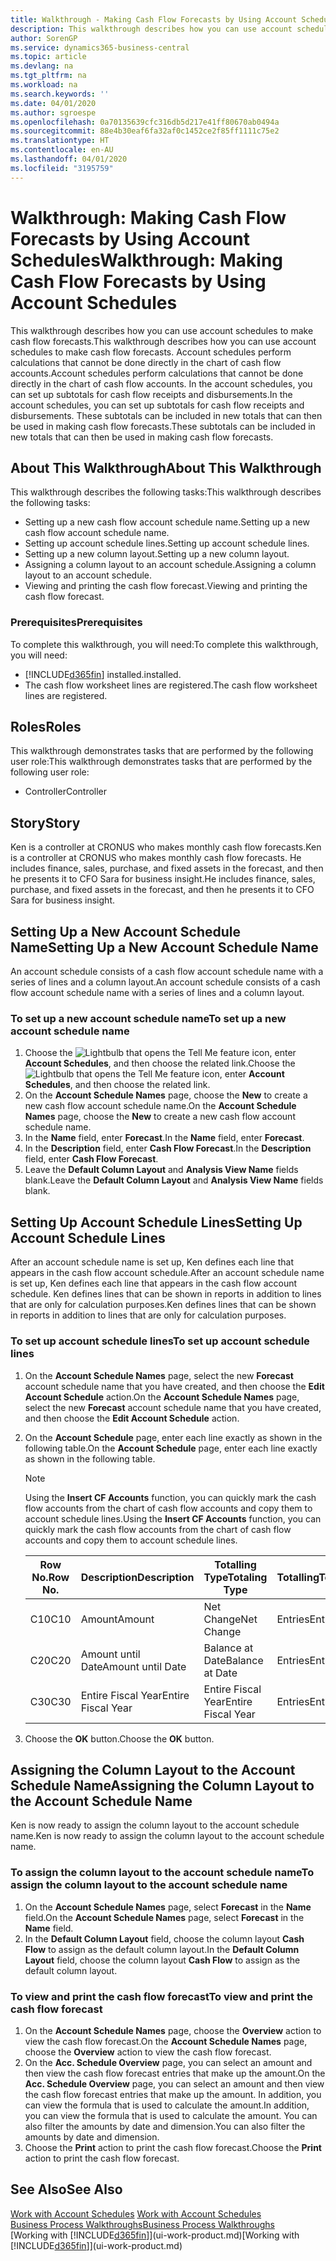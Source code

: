 ```yaml
---
title: Walkthrough - Making Cash Flow Forecasts by Using Account Schedules | Microsoft Docs
description: This walkthrough describes how you can use account schedules to make cash flow forecasts. Account schedules perform calculations that cannot be done directly in the chart of cash flow accounts. In the account schedules, you can set up subtotals for cash flow receipts and disbursements. These subtotals can be included in new totals that can then be used in making cash flow forecasts.
author: SorenGP
ms.service: dynamics365-business-central
ms.topic: article
ms.devlang: na
ms.tgt_pltfrm: na
ms.workload: na
ms.search.keywords: ''
ms.date: 04/01/2020
ms.author: sgroespe
ms.openlocfilehash: 0a70135639cfc316db5d217e41ff80670ab0494a
ms.sourcegitcommit: 88e4b30eaf6fa32af0c1452ce2f85ff1111c75e2
ms.translationtype: HT
ms.contentlocale: en-AU
ms.lasthandoff: 04/01/2020
ms.locfileid: "3195759"
---
```

# <a name="walkthrough-making-cash-flow-forecasts-by-using-account-schedules"></a><span data-ttu-id="02010-106">Walkthrough: Making Cash Flow Forecasts by Using Account Schedules</span><span class="sxs-lookup"><span data-stu-id="02010-106">Walkthrough: Making Cash Flow Forecasts by Using Account Schedules</span></span>
<span data-ttu-id="02010-107">This walkthrough describes how you can use account schedules to make cash flow forecasts.</span><span class="sxs-lookup"><span data-stu-id="02010-107">This walkthrough describes how you can use account schedules to make cash flow forecasts.</span></span> <span data-ttu-id="02010-108">Account schedules perform calculations that cannot be done directly in the chart of cash flow accounts.</span><span class="sxs-lookup"><span data-stu-id="02010-108">Account schedules perform calculations that cannot be done directly in the chart of cash flow accounts.</span></span> <span data-ttu-id="02010-109">In the account schedules, you can set up subtotals for cash flow receipts and disbursements.</span><span class="sxs-lookup"><span data-stu-id="02010-109">In the account schedules, you can set up subtotals for cash flow receipts and disbursements.</span></span> <span data-ttu-id="02010-110">These subtotals can be included in new totals that can then be used in making cash flow forecasts.</span><span class="sxs-lookup"><span data-stu-id="02010-110">These subtotals can be included in new totals that can then be used in making cash flow forecasts.</span></span>  

## <a name="about-this-walkthrough"></a><span data-ttu-id="02010-111">About This Walkthrough</span><span class="sxs-lookup"><span data-stu-id="02010-111">About This Walkthrough</span></span>  
<span data-ttu-id="02010-112">This walkthrough describes the following tasks:</span><span class="sxs-lookup"><span data-stu-id="02010-112">This walkthrough describes the following tasks:</span></span>  

- <span data-ttu-id="02010-113">Setting up a new cash flow account schedule name.</span><span class="sxs-lookup"><span data-stu-id="02010-113">Setting up a new cash flow account schedule name.</span></span>  
- <span data-ttu-id="02010-114">Setting up account schedule lines.</span><span class="sxs-lookup"><span data-stu-id="02010-114">Setting up account schedule lines.</span></span>  
- <span data-ttu-id="02010-115">Setting up a new column layout.</span><span class="sxs-lookup"><span data-stu-id="02010-115">Setting up a new column layout.</span></span>  
- <span data-ttu-id="02010-116">Assigning a column layout to an account schedule.</span><span class="sxs-lookup"><span data-stu-id="02010-116">Assigning a column layout to an account schedule.</span></span>  
- <span data-ttu-id="02010-117">Viewing and printing the cash flow forecast.</span><span class="sxs-lookup"><span data-stu-id="02010-117">Viewing and printing the cash flow forecast.</span></span>  

### <a name="prerequisites"></a><span data-ttu-id="02010-118">Prerequisites</span><span class="sxs-lookup"><span data-stu-id="02010-118">Prerequisites</span></span>  
<span data-ttu-id="02010-119">To complete this walkthrough, you will need:</span><span class="sxs-lookup"><span data-stu-id="02010-119">To complete this walkthrough, you will need:</span></span>  

- [!INCLUDE[d365fin](includes/d365fin_md.md)] <span data-ttu-id="02010-120">installed.</span><span class="sxs-lookup"><span data-stu-id="02010-120">installed.</span></span>  
- <span data-ttu-id="02010-121">The cash flow worksheet lines are registered.</span><span class="sxs-lookup"><span data-stu-id="02010-121">The cash flow worksheet lines are registered.</span></span>  

## <a name="roles"></a><span data-ttu-id="02010-122">Roles</span><span class="sxs-lookup"><span data-stu-id="02010-122">Roles</span></span>  
<span data-ttu-id="02010-123">This walkthrough demonstrates tasks that are performed by the following user role:</span><span class="sxs-lookup"><span data-stu-id="02010-123">This walkthrough demonstrates tasks that are performed by the following user role:</span></span>  

- <span data-ttu-id="02010-124">Controller</span><span class="sxs-lookup"><span data-stu-id="02010-124">Controller</span></span>  

## <a name="story"></a><span data-ttu-id="02010-125">Story</span><span class="sxs-lookup"><span data-stu-id="02010-125">Story</span></span>  
<span data-ttu-id="02010-126">Ken is a controller at CRONUS who makes monthly cash flow forecasts.</span><span class="sxs-lookup"><span data-stu-id="02010-126">Ken is a controller at CRONUS who makes monthly cash flow forecasts.</span></span> <span data-ttu-id="02010-127">He includes finance, sales, purchase, and fixed assets in the forecast, and then he presents it to CFO Sara for business insight.</span><span class="sxs-lookup"><span data-stu-id="02010-127">He includes finance, sales, purchase, and fixed assets in the forecast, and then he presents it to CFO Sara for business insight.</span></span>  

## <a name="setting-up-a-new-account-schedule-name"></a><span data-ttu-id="02010-128">Setting Up a New Account Schedule Name</span><span class="sxs-lookup"><span data-stu-id="02010-128">Setting Up a New Account Schedule Name</span></span>  
<span data-ttu-id="02010-129">An account schedule consists of a cash flow account schedule name with a series of lines and a column layout.</span><span class="sxs-lookup"><span data-stu-id="02010-129">An account schedule consists of a cash flow account schedule name with a series of lines and a column layout.</span></span>  

### <a name="to-set-up-a-new-account-schedule-name"></a><span data-ttu-id="02010-130">To set up a new account schedule name</span><span class="sxs-lookup"><span data-stu-id="02010-130">To set up a new account schedule name</span></span>  

1.  <span data-ttu-id="02010-131">Choose the ![Lightbulb that opens the Tell Me feature](media/ui-search/search_small.png "Tell me what you want to do") icon, enter **Account Schedules**, and then choose the related link.</span><span class="sxs-lookup"><span data-stu-id="02010-131">Choose the ![Lightbulb that opens the Tell Me feature](media/ui-search/search_small.png "Tell me what you want to do") icon, enter **Account Schedules**, and then choose the related link.</span></span>  
2.  <span data-ttu-id="02010-132">On the **Account Schedule Names** page, choose the **New** to create a new cash flow account schedule name.</span><span class="sxs-lookup"><span data-stu-id="02010-132">On the **Account Schedule Names** page, choose the **New** to create a new cash flow account schedule name.</span></span>  
3.  <span data-ttu-id="02010-133">In the **Name** field, enter **Forecast**.</span><span class="sxs-lookup"><span data-stu-id="02010-133">In the **Name** field, enter **Forecast**.</span></span>  
4.  <span data-ttu-id="02010-134">In the **Description** field, enter **Cash Flow Forecast**.</span><span class="sxs-lookup"><span data-stu-id="02010-134">In the **Description** field, enter **Cash Flow Forecast**.</span></span>  
5.  <span data-ttu-id="02010-135">Leave the **Default Column Layout** and **Analysis View Name** fields blank.</span><span class="sxs-lookup"><span data-stu-id="02010-135">Leave the **Default Column Layout** and **Analysis View Name** fields blank.</span></span>  

## <a name="setting-up-account-schedule-lines"></a><span data-ttu-id="02010-136">Setting Up Account Schedule Lines</span><span class="sxs-lookup"><span data-stu-id="02010-136">Setting Up Account Schedule Lines</span></span>  
<span data-ttu-id="02010-137">After an account schedule name is set up, Ken defines each line that appears in the cash flow account schedule.</span><span class="sxs-lookup"><span data-stu-id="02010-137">After an account schedule name is set up, Ken defines each line that appears in the cash flow account schedule.</span></span> <span data-ttu-id="02010-138">Ken defines lines that can be shown in reports in addition to lines that are only for calculation purposes.</span><span class="sxs-lookup"><span data-stu-id="02010-138">Ken defines lines that can be shown in reports in addition to lines that are only for calculation purposes.</span></span>  

### <a name="to-set-up-account-schedule-lines"></a><span data-ttu-id="02010-139">To set up account schedule lines</span><span class="sxs-lookup"><span data-stu-id="02010-139">To set up account schedule lines</span></span>  

1.  <span data-ttu-id="02010-140">On the **Account Schedule Names** page, select the new **Forecast** account schedule name that you have created, and then choose the **Edit Account Schedule** action.</span><span class="sxs-lookup"><span data-stu-id="02010-140">On the **Account Schedule Names** page, select the new **Forecast** account schedule name that you have created, and then choose the **Edit Account Schedule** action.</span></span>  
2.  <span data-ttu-id="02010-141">On the **Account Schedule** page, enter each line exactly as shown in the following table.</span><span class="sxs-lookup"><span data-stu-id="02010-141">On the **Account Schedule** page, enter each line exactly as shown in the following table.</span></span>  

    > [!NOTE]  
    >  <span data-ttu-id="02010-142">Using the **Insert CF Accounts** function, you can quickly mark the cash flow accounts from the chart of cash flow accounts and copy them to account schedule lines.</span><span class="sxs-lookup"><span data-stu-id="02010-142">Using the **Insert CF Accounts** function, you can quickly mark the cash flow accounts from the chart of cash flow accounts and copy them to account schedule lines.</span></span>  

    |<span data-ttu-id="02010-143">Row No.</span><span class="sxs-lookup"><span data-stu-id="02010-143">Row No.</span></span>|<span data-ttu-id="02010-144">Description</span><span class="sxs-lookup"><span data-stu-id="02010-144">Description</span></span>|<span data-ttu-id="02010-145">Totalling Type</span><span class="sxs-lookup"><span data-stu-id="02010-145">Totaling Type</span></span>|<span data-ttu-id="02010-146">Totalling</span><span class="sxs-lookup"><span data-stu-id="02010-146">Totaling</span></span>|<span data-ttu-id="02010-147">Row Type</span><span class="sxs-lookup"><span data-stu-id="02010-147">Row Type</span></span>|<span data-ttu-id="02010-148">Amount Type</span><span class="sxs-lookup"><span data-stu-id="02010-148">Amount Type</span></span>|<span data-ttu-id="02010-149">Show</span><span class="sxs-lookup"><span data-stu-id="02010-149">Show</span></span>|  
    |-------|-----------|-------------|--------|--------|-----------|----|
    |<span data-ttu-id="02010-150">C10</span><span class="sxs-lookup"><span data-stu-id="02010-150">C10</span></span>|<span data-ttu-id="02010-151">Amount</span><span class="sxs-lookup"><span data-stu-id="02010-151">Amount</span></span>|<span data-ttu-id="02010-152">Net Change</span><span class="sxs-lookup"><span data-stu-id="02010-152">Net Change</span></span>|<span data-ttu-id="02010-153">Entries</span><span class="sxs-lookup"><span data-stu-id="02010-153">Entries</span></span>|<span data-ttu-id="02010-154">Net Amount</span><span class="sxs-lookup"><span data-stu-id="02010-154">Net Amount</span></span>|<span data-ttu-id="02010-155">Always</span><span class="sxs-lookup"><span data-stu-id="02010-155">Always</span></span>|  
    |<span data-ttu-id="02010-156">C20</span><span class="sxs-lookup"><span data-stu-id="02010-156">C20</span></span>|<span data-ttu-id="02010-157">Amount until Date</span><span class="sxs-lookup"><span data-stu-id="02010-157">Amount until Date</span></span>|<span data-ttu-id="02010-158">Balance at Date</span><span class="sxs-lookup"><span data-stu-id="02010-158">Balance at Date</span></span>|<span data-ttu-id="02010-159">Entries</span><span class="sxs-lookup"><span data-stu-id="02010-159">Entries</span></span>|<span data-ttu-id="02010-160">Net Amount</span><span class="sxs-lookup"><span data-stu-id="02010-160">Net Amount</span></span>|<span data-ttu-id="02010-161">Always</span><span class="sxs-lookup"><span data-stu-id="02010-161">Always</span></span>|  
    |<span data-ttu-id="02010-162">C30</span><span class="sxs-lookup"><span data-stu-id="02010-162">C30</span></span>|<span data-ttu-id="02010-163">Entire Fiscal Year</span><span class="sxs-lookup"><span data-stu-id="02010-163">Entire Fiscal Year</span></span>|<span data-ttu-id="02010-164">Entire Fiscal Year</span><span class="sxs-lookup"><span data-stu-id="02010-164">Entire Fiscal Year</span></span>|<span data-ttu-id="02010-165">Entries</span><span class="sxs-lookup"><span data-stu-id="02010-165">Entries</span></span>|<span data-ttu-id="02010-166">Net Amount</span><span class="sxs-lookup"><span data-stu-id="02010-166">Net Amount</span></span>|<span data-ttu-id="02010-167">Always</span><span class="sxs-lookup"><span data-stu-id="02010-167">Always</span></span>|  

4.  <span data-ttu-id="02010-168">Choose the **OK** button.</span><span class="sxs-lookup"><span data-stu-id="02010-168">Choose the **OK** button.</span></span>  

## <a name="assigning-the-column-layout-to-the-account-schedule-name"></a><span data-ttu-id="02010-169">Assigning the Column Layout to the Account Schedule Name</span><span class="sxs-lookup"><span data-stu-id="02010-169">Assigning the Column Layout to the Account Schedule Name</span></span>  
<span data-ttu-id="02010-170">Ken is now ready to assign the column layout to the account schedule name.</span><span class="sxs-lookup"><span data-stu-id="02010-170">Ken is now ready to assign the column layout to the account schedule name.</span></span>  

### <a name="to-assign-the-column-layout-to-the-account-schedule-name"></a><span data-ttu-id="02010-171">To assign the column layout to the account schedule name</span><span class="sxs-lookup"><span data-stu-id="02010-171">To assign the column layout to the account schedule name</span></span>  

1.  <span data-ttu-id="02010-172">On the **Account Schedule Names** page, select **Forecast** in the **Name** field.</span><span class="sxs-lookup"><span data-stu-id="02010-172">On the **Account Schedule Names** page, select **Forecast** in the **Name** field.</span></span>  
2.  <span data-ttu-id="02010-173">In the **Default Column Layout** field, choose the column layout **Cash Flow** to assign as the default column layout.</span><span class="sxs-lookup"><span data-stu-id="02010-173">In the **Default Column Layout** field, choose the column layout **Cash Flow** to assign as the default column layout.</span></span>  

### <a name="to-view-and-print-the-cash-flow-forecast"></a><span data-ttu-id="02010-174">To view and print the cash flow forecast</span><span class="sxs-lookup"><span data-stu-id="02010-174">To view and print the cash flow forecast</span></span>  
1.  <span data-ttu-id="02010-175">On the **Account Schedule Names** page, choose the **Overview** action to view the cash flow forecast.</span><span class="sxs-lookup"><span data-stu-id="02010-175">On the **Account Schedule Names** page, choose the **Overview** action to view the cash flow forecast.</span></span>  
2.  <span data-ttu-id="02010-176">On the **Acc. Schedule Overview** page, you can select an amount and then view the cash flow forecast entries that make up the amount.</span><span class="sxs-lookup"><span data-stu-id="02010-176">On the **Acc. Schedule Overview** page, you can select an amount and then view the cash flow forecast entries that make up the amount.</span></span> <span data-ttu-id="02010-177">In addition, you can view the formula that is used to calculate the amount.</span><span class="sxs-lookup"><span data-stu-id="02010-177">In addition, you can view the formula that is used to calculate the amount.</span></span> <span data-ttu-id="02010-178">You can also filter the amounts by date and dimension.</span><span class="sxs-lookup"><span data-stu-id="02010-178">You can also filter the amounts by date and dimension.</span></span>  
3.  <span data-ttu-id="02010-179">Choose the **Print** action to print the cash flow forecast.</span><span class="sxs-lookup"><span data-stu-id="02010-179">Choose the **Print** action to print the cash flow forecast.</span></span>  

## <a name="see-also"></a><span data-ttu-id="02010-180">See Also</span><span class="sxs-lookup"><span data-stu-id="02010-180">See Also</span></span>  
 <span data-ttu-id="02010-181">[Work with Account Schedules](bi-how-work-account-schedule.md) </span><span class="sxs-lookup"><span data-stu-id="02010-181">[Work with Account Schedules](bi-how-work-account-schedule.md) </span></span>  
 [<span data-ttu-id="02010-182">Business Process Walkthroughs</span><span class="sxs-lookup"><span data-stu-id="02010-182">Business Process Walkthroughs</span></span>](walkthrough-business-process-walkthroughs.md)  
 <span data-ttu-id="02010-183">[Working with [!INCLUDE[d365fin](includes/d365fin_md.md)]](ui-work-product.md)</span><span class="sxs-lookup"><span data-stu-id="02010-183">[Working with [!INCLUDE[d365fin](includes/d365fin_md.md)]](ui-work-product.md)</span></span>

